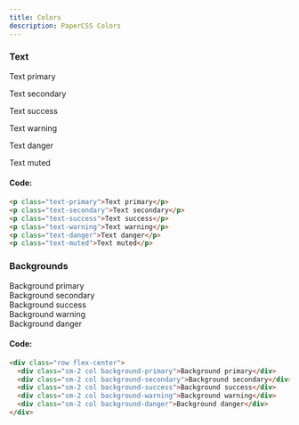 ```yaml
---
title: Colors
description: PaperCSS Colors
---
```

### Text

<p class="text-primary">Text primary</p>
<p class="text-secondary">Text secondary</p>
<p class="text-success">Text success</p>
<p class="text-warning">Text warning</p>
<p class="text-danger">Text danger</p>
<p class="text-muted">Text muted</p>

#### Code:

```html
<p class="text-primary">Text primary</p>
<p class="text-secondary">Text secondary</p>
<p class="text-success">Text success</p>
<p class="text-warning">Text warning</p>
<p class="text-danger">Text danger</p>
<p class="text-muted">Text muted</p> 
```

### Backgrounds

<div class="row flex-center">
  <div class="sm-2 col background-primary">Background primary</div>
  <div class="sm-2 col background-secondary">Background secondary</div>
  <div class="sm-2 col background-success">Background success</div>
  <div class="sm-2 col background-warning">Background warning</div>
  <div class="sm-2 col background-danger">Background danger</div>
</div>

#### Code:

```html
<div class="row flex-center">
  <div class="sm-2 col background-primary">Background primary</div>
  <div class="sm-2 col background-secondary">Background secondary</div>
  <div class="sm-2 col background-success">Background success</div>
  <div class="sm-2 col background-warning">Background warning</div>
  <div class="sm-2 col background-danger">Background danger</div>
</div>
```
